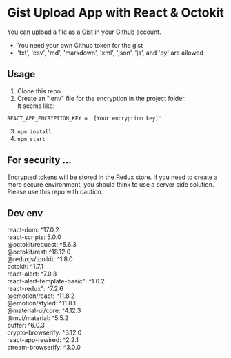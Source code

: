 # Gist Upload App with React & Octokit

You can upload a file as a Gist in your Github account.

- You need your own Github token for the gist
- 'txt', 'csv', 'md', 'markdown', 'xml', 'json', 'js', and 'py' are allowed

## Usage

1. Clone this repo
2. Create an ".env" file for the encryption in the project folder.  
It seems like:
```text:.env
REACT_APP_ENCRYPTION_KEY = '[Your encryption key]'
``` 
3. `npm install`  
4. `npm start` 

## For security ...

Encrypted tokens will be stored in the Redux store. If you need to create a more secure environment, you should think to use a server side solution. 
Please use this repo with caution. 

## Dev env

react-dom: ^17.0.2  
react-scripts: 5.0.0  
@octokit/request: ^5.6.3  
@octokit/rest: ^18.12.0  
@reduxjs/toolkit: ^1.8.0  
octokit: ^1.7.1  
react-alert: ^7.0.3  
react-alert-template-basic": ^1.0.2  
react-redux": ^7.2.6  
@emotion/react: ^11.8.2  
@emotion/styled: ^11.8.1  
@material-ui/core: ^4.12.3  
@mui/material: ^5.5.2  
buffer: ^6.0.3  
crypto-browserify: ^3.12.0  
react-app-rewired: ^2.2.1  
stream-browserify: ^3.0.0  

